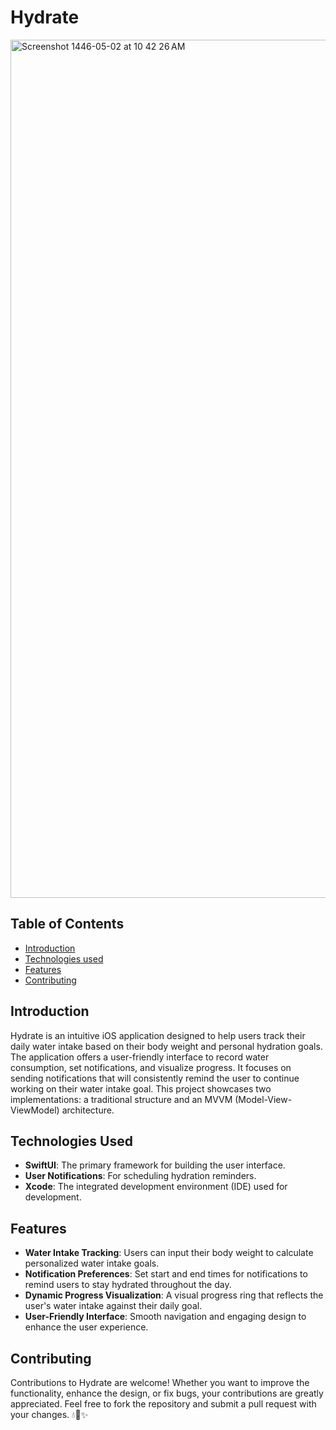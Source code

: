 # Hydrate

<img width="1373" alt="Screenshot 1446-05-02 at 10 42 26 AM" src="https://github.com/user-attachments/assets/b4391678-a726-48ec-83a4-054768a92250">

## Table of Contents
- [Introduction](#introduction)
- [Technologies used](#technologies-used)
- [Features](#features)
- [Contributing](#contributing)

## Introduction
Hydrate is an intuitive iOS application designed to help users track their daily water intake based on their body weight and personal hydration goals. The application offers a user-friendly interface to record water consumption, set notifications, and visualize progress. It focuses on sending notifications that will consistently remind the user to continue working on their water intake goal. This project showcases two implementations: a traditional structure and an MVVM (Model-View-ViewModel) architecture.

## Technologies Used
- **SwiftUI**: The primary framework for building the user interface.
- **User Notifications**: For scheduling hydration reminders.
- **Xcode**: The integrated development environment (IDE) used for development.

## Features
- **Water Intake Tracking**: Users can input their body weight to calculate personalized water intake goals.
- **Notification Preferences**: Set start and end times for notifications to remind users to stay hydrated throughout the day.
- **Dynamic Progress Visualization**: A visual progress ring that reflects the user's water intake against their daily goal.
- **User-Friendly Interface**: Smooth navigation and engaging design to enhance the user experience.

## Contributing
Contributions to Hydrate are welcome! Whether you want to improve the functionality, enhance the design, or fix bugs, your contributions are greatly appreciated. Feel free to fork the repository and submit a pull request with your changes. 💧📱✨
  
